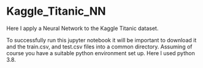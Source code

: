 # Kaggle_Titanic_NN
Here I apply a Neural Network to the Kaggle Titanic dataset. 

To successfully run this jupyter notebook it will be important to download it and the train.csv, and test.csv files into a common directory. Assuming of course you have a suitable python environment set up. Here I used python 3.8.
